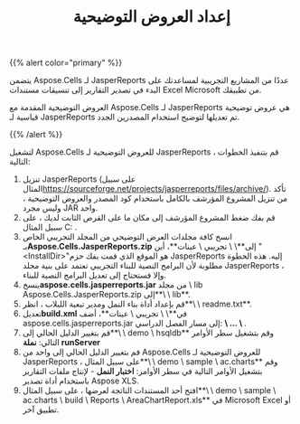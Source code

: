 ﻿---
title: إعداد العروض التوضيحية
type: docs
weight: 40
url: /ar/jasperreports/demos-setup/
---
{{% alert color="primary" %}}

يتضمن Aspose.Cells لـ JasperReports عددًا من المشاريع التجريبية لمساعدتك على البدء في تصدير التقارير إلى تنسيقات مستندات Excel Microsoft من تطبيقك.

العروض التوضيحية المقدمة مع Aspose.Cells لـ JasperReports هي عروض توضيحية قياسية لـ JasperReports تم تعديلها لتوضيح استخدام المصدرين الجدد.

{{% /alert %}}

لتشغيل Aspose.Cells للعروض التوضيحية لـ JasperReports ، قم بتنفيذ الخطوات التالية:

1.  تنزيل JasperReports (على سبيل المثال<https://sourceforge.net/projects/jasperreports/files/archive/>). تأكد من تنزيل المشروع المؤرشف بالكامل باستخدام كود المصدر والعروض التوضيحية ، وليس مجرد JAR واحد.
1. قم بفك ضغط المشروع المؤرشف إلى مكان ما على القرص الثابت لديك ، على سبيل المثال C: \.
1.  انسخ كافة مجلدات العرض التوضيحي من المجلد التجريبي الخاص بـ**Aspose.Cells.JasperReports.zip** إلى**\ <InstallDir> \ تجريبي \ عينات**، أين "\<InstallDir>"هو الموقع الذي قمت بفك حزم JasperReports إليه. هذه الخطوة مطلوبة لأن البرامج النصية للبناء التجريبي تعتمد على بنية مجلد JasperReports ، وإلا فستحتاج إلى تعديل البرامج النصية للبناء.
1.  ينسخ**aspose.cells.jasperreports.jar** من مجلد \ lib Aspose.Cells.JasperReports.zip إلى**\ <InstallDir> \ lib**.
1.  قم بإعداد أداة بناء النمل ومدير تبعية اللبلاب ، انظر**\ <InstallDir> \ readme.txt**.
1.  تعديل**build.xml** في**\ <InstallDir> \ تجريبي \ عينات**، أضف aspose.cells.jasperreports.jar إلى مسار الفصل الدراسي:
   **\ <path id = "project-classpath"> ... \ <pathelement location = "../../ lib / aspose.cells.jasperreports.jar" /> </path>**.
1. قم بتغيير الدليل الحالي إلى**\ <InstallDir> \ demo \ hsqldb** وقم بتشغيل سطر الأوامر التالي:
   **نملة runServer**
1.  قم بتغيير الدليل الحالي إلى واحد من Aspose.Cells للعروض التوضيحية لـ JasperReports ، على سبيل المثال**\ <InstallDir> \ demo \ sample \ ac.charts** وقم بتشغيل الأوامر التالية في سطر الأوامر:
   **اختبار النمل** - لإنتاج ملفات التقارير باستخدام أداة تصدير Aspose XLS.
1.  افتح أحد المستندات الناتجة لعرضها ، على سبيل المثال**\ <InstallDir> \ demo \ sample \ ac.charts \ build \ Reports \ AreaChartReport.xls** في Microsoft Excel أو تطبيق آخر.

